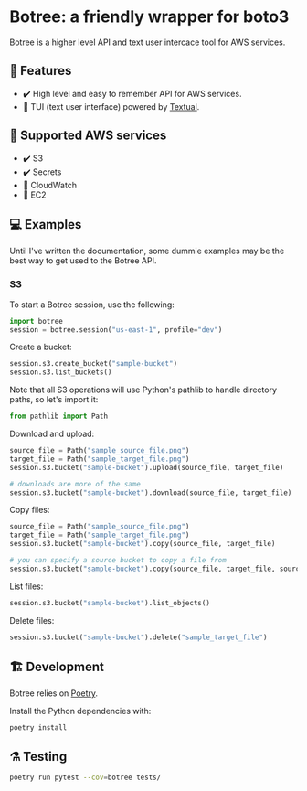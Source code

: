 # Botree: a friendly wrapper for boto3

Botree is a higher level API and text user intercace tool for AWS services.

## 🧠 Features

- ✔️ High level and easy to remember API for AWS services.
- 🔨 TUI (text user interface) powered by [Textual](https://github.com/willmcgugan/textual).

## 🧰 Supported AWS services

- ✔️ S3
- ✔️ Secrets
- 🔨 CloudWatch
- 🔨 EC2

## 💻 Examples

Until I've written the documentation, some dummie examples may be the best way to get used to the Botree API.

### S3

To start a Botree session, use the following:

```Python
import botree
session = botree.session("us-east-1", profile="dev")
```

Create a bucket:

```Python
session.s3.create_bucket("sample-bucket")
session.s3.list_buckets()
```

Note that all S3 operations will use Python's pathlib to handle directory paths, so let's import it:

```python
from pathlib import Path
```

Download and upload:

```Python
source_file = Path("sample_source_file.png")
target_file = Path("sample_target_file.png")
session.s3.bucket("sample-bucket").upload(source_file, target_file)

# downloads are more of the same
session.s3.bucket("sample-bucket").download(source_file, target_file)
```

Copy files:

```python
source_file = Path("sample_source_file.png")
target_file = Path("sample_target_file.png")
session.s3.bucket("sample-bucket").copy(source_file, target_file)

# you can specify a source bucket to copy a file from
session.s3.bucket("sample-bucket").copy(source_file, target_file, source_bucket="other-bucket")
```

List files:

```python
session.s3.bucket("sample-bucket").list_objects()
```

Delete files:

```python
session.s3.bucket("sample-bucket").delete("sample_target_file")
```

## 🏗️ Development

Botree relies on [Poetry](https://github.com/python-poetry/poetry).

Install the Python dependencies with:

```bash
poetry install
```

## ⚗️ Testing

```bash
poetry run pytest --cov=botree tests/
```
